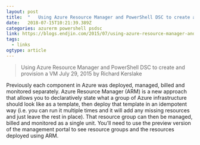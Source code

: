```yaml
---
layout: post 
title:  "	Using Azure Resource Manager and PowerShell DSC to create and provision a VM | endjin blog	" 
date:   2018-07-15T10:21:39.389Z 
categories: azurerm powershell psdsc
link: https://blogs.endjin.com/2015/07/using-azure-resource-manager-and-powershell-dsc-to-create-and-provision-a-vm/ 
tags:
  - links
ogtype: article 
---
```


> Using Azure Resource Manager and PowerShell DSC to create and provision a VM
July 29, 2015 by Richard Kerslake


Previously each component in Azure was deployed, managed, billed and monitored separately. Azure Resource Manager (ARM) is a new approach that allows you to declaratively state what a group of Azure infrastructure should look like as a template, then deploy that template in an idempotent way (i.e. you can run it multiple times and it will add any missing resources and just leave the rest in place). That resource group can then be managed, billed and monitored as a single unit. You’ll need to use the preview version of the management portal to see resource groups and the resources deployed using ARM.